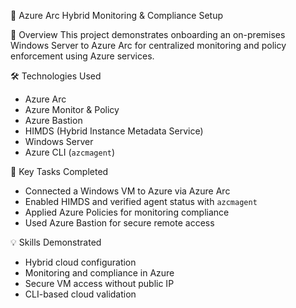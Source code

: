 🔧 Azure Arc Hybrid Monitoring & Compliance Setup

 📌 Overview
This project demonstrates onboarding an on-premises Windows Server to Azure Arc for centralized monitoring and policy enforcement using Azure services.

 🛠️ Technologies Used
- Azure Arc
- Azure Monitor & Policy
- Azure Bastion
- HIMDS (Hybrid Instance Metadata Service)
- Windows Server
- Azure CLI (`azcmagent`)

 🧩 Key Tasks Completed
- Connected a Windows VM to Azure via Azure Arc
- Enabled HIMDS and verified agent status with `azcmagent`
- Applied Azure Policies for monitoring compliance
- Used Azure Bastion for secure remote access

 💡 Skills Demonstrated
- Hybrid cloud configuration
- Monitoring and compliance in Azure
- Secure VM access without public IP
- CLI-based cloud validation
